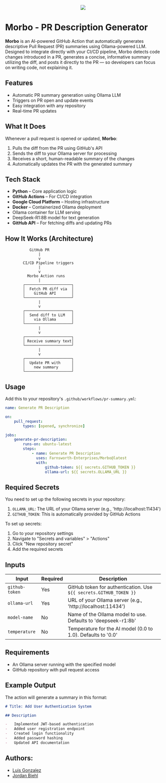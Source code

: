 <p align="center">
  <img src="https://michaelgmunz.com/wp-content/uploads/2016/09/morbo-doom.png">
</p>

# Morbo - PR Description Generator

**Morbo** is an AI-powered GitHub Action that automatically generates descriptive Pull Request (PR) summaries using Ollama-powered LLM. Designed to integrate directly with your CI/CD pipeline, Morbo detects code changes introduced in a PR, generates a concise, informative summary utilizing the diff, and posts it directly to the PR — so developers can focus on writing code, not explaining it.

## Features

-   Automatic PR summary generation using Ollama LLM
-   Triggers on PR open and update events
-   Easy integration with any repository
-   Real-time PR updates

## What It Does

Whenever a pull request is opened or updated, **Morbo**:

1. Pulls the diff from the PR using GitHub's API
2. Sends the diff to your Ollama server for processing
3. Receives a short, human-readable summary of the changes
4. Automatically updates the PR with the generated summary

## Tech Stack

-   **Python** – Core application logic
-   **GitHub Actions** – For CI/CD integration
-   **Google Cloud Platform** – Hosting infrastructure
-   **Docker** – Containerized Ollama deployment
-   Ollama container for LLM serving
-   DeepSeek-R1:8B model for text generation
-   **GitHub API** – For fetching diffs and updating PRs

## How It Works (Architecture)

```plaintext
           GitHub PR
               |
               v
        CI/CD Pipeline triggers
               |
               v
          Morbo Action runs
               |
        ┌─────────────────────┐
        │  Fetch PR diff via  │
        │    GitHub API       │
        └─────────────────────┘
               |
               v
        ┌─────────────────────┐
        │  Send diff to LLM   │
        │    via Ollama       │
        └─────────────────────┘
               |
               v
        ┌─────────────────────┐
        │ Receive summary text│
        └─────────────────────┘
               |
               v
        ┌─────────────────────┐
        │  Update PR with     │
        │    new summary      │
        └─────────────────────┘
```

## Usage

Add this to your repository's `.github/workflows/pr-summary.yml`:

```yaml
name: Generate PR Description

on:
    pull_request:
        types: [opened, synchronize]

jobs:
    generate-pr-description:
        runs-on: ubuntu-latest
        steps:
            - name: Generate PR Description
              uses: Farnsworth-Enterprises/Morbo@latest
              with:
                  github-token: ${{ secrets.GITHUB_TOKEN }}
                  ollama-url: ${{ secrets.OLLAMA_URL }}
```

## Required Secrets

You need to set up the following secrets in your repository:

1. `OLLAMA_URL`: The URL of your Ollama server (e.g., 'http://localhost:11434')
2. `GITHUB_TOKEN`: This is automatically provided by GitHub Actions

To set up secrets:

1. Go to your repository settings
2. Navigate to "Secrets and variables" > "Actions"
3. Click "New repository secret"
4. Add the required secrets

## Inputs

| Input          | Required | Description                                                        |
| -------------- | -------- | ------------------------------------------------------------------ |
| `github-token` | Yes      | GitHub token for authentication. Use `${{ secrets.GITHUB_TOKEN }}` |
| `ollama-url`   | Yes      | URL of your Ollama server (e.g., 'http://localhost:11434')         |
| `model-name`   | No       | Name of the Ollama model to use. Defaults to 'deepseek-r1:8b'      |
| `temperature`  | No       | Temperature for the AI model (0.0 to 1.0). Defaults to '0.0'       |

## Requirements

-   An Ollama server running with the specified model
-   GitHub repository with pull request access

## Example Output

The action will generate a summary in this format:

```markdown
# Title: Add User Authentication System

## Description

-   Implemented JWT-based authentication
-   Added user registration endpoint
-   Created login functionality
-   Added password hashing
-   Updated API documentation
```

## Authors:

- [Luis Gonzalez](https://github.com/zluigon)
- [Jordan Biehl](https://github.com/jbiehl88)
